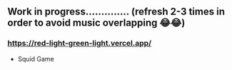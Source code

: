 ## Work in progress..............  (refresh 2-3 times in order to avoid music overlapping 😂😂)
### https://red-light-green-light.vercel.app/
- Squid Game 
